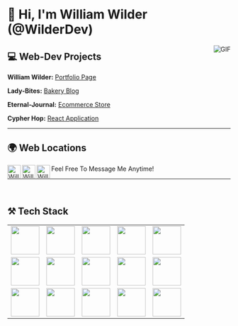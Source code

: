 # 👋 Hi, I'm William Wilder (@WilderDev)

<img align="right" alt="GIF" src="https://i.pinimg.com/originals/e4/26/70/e426702edf874b181aced1e2fa5c6cde.gif" />


## 💻 Web-Dev Projects

**William Wilder:** [Portfolio Page](https://github.com/WilderDev/Will_Wilder-Web_Dev)

**Lady-Bites:** [Bakery Blog](https://github.com/WilderDev/Lady-Bites_Blog)

**Eternal-Journal:** [Ecommerce Store](https://github.com/WilderDev/eternal-journal-ecommerce-PWA)

**Cypher Hop:** [React Application](https://github.com/WilderDev/Cypher-Hop)

---

## 🌍 Web Locations 
[<img align="left" alt="William Wilder Github Link" width="30px" src="https://cdn.jsdelivr.net/npm/simple-icons@3.13.0/icons/github.svg" />](https://www.willwilder.com)
[<img align="left" alt="William Wilder LinkedIn Link" width="30px" src="https://cdn.jsdelivr.net/npm/simple-icons@v3/icons/linkedin.svg" />](www.linkedin.com/in/william-wilder-web-dev)
[<img align="left" alt="William Wilder Email Link" width="30px" src="https://cdn.jsdelivr.net/npm/simple-icons@3.13.0/icons/minutemailer.svg" />](mailto:WilliamJohnWilder@outlook.com)

Feel Free To Message Me Anytime!

-----

<br>

## ⚒ Tech Stack

<table>
  <tbody>
    <tr valign="center">
      <td width="20%" align="center">
        <img height="64px" src="https://cdn.svgporn.com/logos/gatsby.svg">
      </td>
      <td width="20%" align="center">
        <img height="64px" src="https://cdn.svgporn.com/logos/html-5.svg">
      </td>
      <td width="20%" align="center">
        <img height="64px" src="https://cdn.svgporn.com/logos/css-3.svg">
      </td>
            <td width="20%" align="center">
        <img height="64px" src="https://cdn.svgporn.com/logos/javascript.svg">
      </td>
      <td width="20%" align="center">
        <img height="64px" src="https://cdn.svgporn.com/logos/sass.svg">
      </td>
    </tr>
    <tr valign="center">
      <td width="20%" align="center">
        <img height="64px" src="https://cdn.svgporn.com/logos/react.svg">
      </td>
      <td width="20%" align="center">
        <img height="64px" src="https://cdn.svgporn.com/logos/nextjs.svg">
      </td>
      <td width="20%" align="center">
        <img height="64px" src="https://cdn.svgporn.com/logos/git-icon.svg">
      </td>
      <td width="20%" align="center">
        <img height="64px" src="https://cdn.svgporn.com/logos/visual-studio-code.svg">
      </td>
      <td width="20%" align="center">
        <img height="64px" src="https://cdn.svgporn.com/logos/mongodb.svg">
      </td>
    </tr>
    <tr valign="center">
      <td width="20%" align="center">
        <img height="64px" src="https://cdn.svgporn.com/logos/nodejs.svg">
      </td>
      <td width="20%" align="center">
        <img height="64px" src="https://cdn.svgporn.com/logos/graphql.svg">
      </td>
      <td width="20%" align="center">
        <img height="64px" src="https://cdn.svgporn.com/logos/typescript.svg">
      </td>
      <td width="20%" align="center">
        <img height="64px" src="https://cdn.svgporn.com/logos/postgresql.svg">
      </td>
      <td width="20%" align="center">
        <img height="64px" src="https://cdn.svgporn.com/logos/netlify.svg">
      </td>
    </tr>
  </tbody>
</table>


<!--- ### Check out My Blog Posts
https://github.com/Souravdey777/Github-Cards-External-Blogs --->

